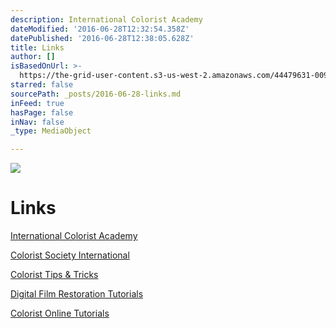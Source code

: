 ```yaml
---
description: International Colorist Academy
dateModified: '2016-06-28T12:32:54.358Z'
datePublished: '2016-06-28T12:38:05.628Z'
title: Links
author: []
isBasedOnUrl: >-
  https://the-grid-user-content.s3-us-west-2.amazonaws.com/44479631-0092-4850-9cf7-2c01504f9598.jpg
starred: false
sourcePath: _posts/2016-06-28-links.md
inFeed: true
hasPage: false
inNav: false
_type: MediaObject

---
```

![](https://the-grid-user-content.s3-us-west-2.amazonaws.com/44479631-0092-4850-9cf7-2c01504f9598.jpg)

# Links

[International Colorist Academy][0]

[Colorist Society International][1]

[Colorist Tips & Tricks][2]

[Digital Film Restoration Tutorials][3]

[Colorist Online Tutorials][4]

[0]: http://icolorist.com/
[1]: http://coloristsociety.com/
[2]: http://colorist-tutorials.com/
[3]: http://digitalfilmrestorationtraining.com/
[4]: http://colorist-training.com/